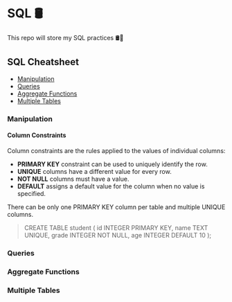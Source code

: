 # SQL 🛢
This repo will store my SQL practices 🛢🔗

## SQL Cheatsheet

- [Manipulation](#manipulation)
- [Queries](#queries)
- [Aggregate Functions](#aggregate-functions)
- [Multiple Tables](#multiple-tables)

### Manipulation

#### Column Constraints
Column constraints are the rules applied to the values of individual columns:

- **PRIMARY KEY** constraint can be used to uniquely identify the row.
- **UNIQUE** columns have a different value for every row.
- **NOT NULL** columns must have a value.
- **DEFAULT** assigns a default value for the column when no value is specified.

There can be only one PRIMARY KEY column per table and multiple UNIQUE columns.

> CREATE TABLE student (
> id INTEGER PRIMARY KEY,
> name TEXT UNIQUE,
> grade INTEGER NOT NULL,
> age INTEGER DEFAULT 10
> );


### Queries

### Aggregate Functions

### Multiple Tables
